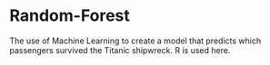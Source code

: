 # Random-Forest

The use of Machine Learning to create a model that predicts which passengers survived the Titanic shipwreck.
R is used here.
